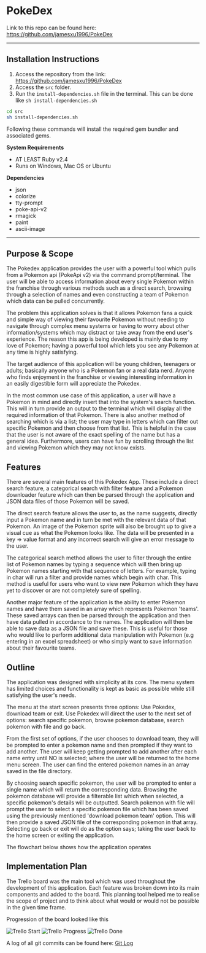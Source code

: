 # PokeDex
Link to this repo can be found here: https://github.com/jamesxu1996/PokeDex
<hr/>

## Installation Instructions

1. Access the repository from the link: https://github.com/jamesxu1996/PokeDex
2. Access the `src` folder.
3. Run the `install-dependencies.sh` file in the terminal. This can be done like `sh install-dependencies.sh`

```sh
cd src
sh install-dependencies.sh
``` 
Following these commands will install the required gem bundler and associated gems.

**System Requirements**
- AT LEAST Ruby v2.4
- Runs on Windows, Mac OS or Ubuntu

**Dependencies**
- json
- colorize
- tty-prompt
- poke-api-v2
- rmagick
- paint
- ascii-image

<hr/>

## Purpose & Scope

The Pokedex application provides the user with a powerful tool which pulls from a Pokemon api (PokeApi v2) via the command prompt/terminal.  The user will be able to access information about every single Pokemon within the franchise through various methods such as a direct search, browsing through a selection of names and even constructing a team of Pokemon which data can be pulled concurrently.

The problem this application solves is that it allows Pokemon fans a quick and simple way of viewing their favourite Pokemon without needing to navigate through complex menu systems or having to worry about other information/systems which may distract or take away from the end user's experience. The reason this app is being developed is mainly due to my love of Pokemon; having a powerful tool which lets you see any Pokemon at any time is highly satisfying.

The target audience of this application will be young children, teenagers or adults; basically anyone who is a Pokemon fan or a real data nerd. Anyone who finds enjoyment in the franchise or viewing interesting information in an easily digestible form will appreciate the Pokedex.

In the most common use case of this application, a user will have a Pokemon in mind and directly insert that into the system's search function. This will in turn provide an output to the terminal which will display all the required information of that Pokemon. There is also another method of searching which is via a list; the user may type in letters which can filter out specific Pokemon and then choose from that list. This is helpful in the case that the user is not aware of the exact spelling of the name but has a general idea. Furthermore, users can have fun by scrolling through the list and viewing Pokemon which they may not know exists. 

## Features

There are several main features of this Pokedex App. These include a direct search feature, a categorical search with filter feature and a Pokemon downloader feature which can then be parsed through the application and JSON data files of those Pokemon will be saved.

The direct search feature allows the user to, as the name suggests, directly input a Pokemon name and in turn be met with the relevant data of that Pokemon. An image of the Pokemon sprite will also be brought up to give a visual cue as what the Pokemon looks like. The data will be presented in a key => value format and any incorrect search will give an error message to the user.

The categorical search method allows the user to filter through the entire list of Pokemon names by typing a sequence which will then bring up Pokemon names starting with that sequence of letters. For example, typing in char will run a filter and provide names which begin with char. This method is useful for users who want to view new Pokemon which they have yet to discover or are not completely sure of spelling.

Another major feature of the application is the ability to enter Pokemon names and have them saved in an array which represents Pokemon 'teams'. These saved arrays can then be parsed through the application and then have data pulled in accordance to the names. The application will then be able to save data as a JSON file and save these. This is useful for those who would like to perform additional data manipulation with Pokemon (e.g entering in an excel spreadsheet) or who simply want to save information about their favourite teams.

## Outline 

The application was designed with simplicity at its core. The menu system has limited choices and functionality is kept as basic as possible while still satisfying the user's needs. 

The menu at the start screen presents three options: Use Pokedex, download team or exit. Use Pokedex will direct the user to the next set of options: search specific pokemon, browse pokemon database, search pokemon with file and go back. 

From the first set of options, if the user chooses to download team, they will be prompted to enter a pokemon name and then prompted if they want to add another. The user will keep getting prompted to add another after each name entry until NO is selected; where the user will be returned to the home menu screen. The user can find the entered pokemon names in an array saved in the file directory. 

By choosing search specific pokemon, the user will be prompted to enter a single name which will return the corresponding data. Browsing the pokemon database will provide a filterable list which when selected, a specific pokemon's details will be outputted. Search pokemon with file will prompt the user to select a specific pokemon file which has been saved using the previously mentioned 'download pokemon team' option. This will then provide a saved JSON file of the corresponding pokemon in that array. Selecting go back or exit will do as the option says; taking the user back to the home screen or exiting the application.

The flowchart below shows how the application operates

## Implementation Plan

The Trello board was the main tool which was used throughout the development of this application. Each feature was broken down into its main components and added to the board. This planning tool helped me to realise the scope of project and to think about what would or would not be possible in the given time frame.

Progression of the board looked like this

![Trello Start](docs/Trello_start.png)
![Trello Progress](docs/Trello_doing.png)
![Trello Done](docs/Trello_done.png)

A log of all git commits can be found here: [Git Log](src/log.txt) 
